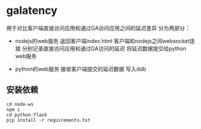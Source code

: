 # galatency

用于对比客户端直接访问应用和通过GA访问应用之间的延迟差异 
分为两部分：
- nodejs的web服务
返回客户端index.html
客户端和nodejs之间websocket连接
分别记录直接访问应用和通过GA访问的延迟
将延迟数据提交给python web服务

- python的web服务
接收客户端提交的延迟数据
写入ddb

## 安装依赖
```
cd node-ws
npm i
cd python-flask
pip install -r requirements.txt
```
